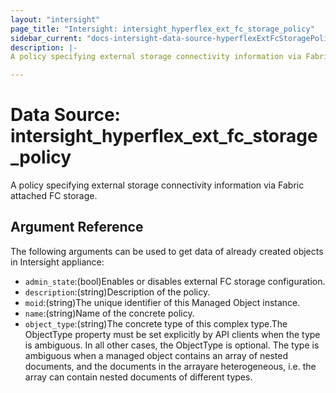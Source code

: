 ```yaml
---
layout: "intersight"
page_title: "Intersight: intersight_hyperflex_ext_fc_storage_policy"
sidebar_current: "docs-intersight-data-source-hyperflexExtFcStoragePolicy"
description: |-
A policy specifying external storage connectivity information via Fabric attached FC storage.

---
```


# Data Source: intersight_hyperflex_ext_fc_storage_policy
A policy specifying external storage connectivity information via Fabric attached FC storage.

## Argument Reference
The following arguments can be used to get data of already created objects in Intersight appliance:
* `admin_state`:(bool)Enables or disables external FC storage configuration.
* `description`:(string)Description of the policy.
* `moid`:(string)The unique identifier of this Managed Object instance.
* `name`:(string)Name of the concrete policy.
* `object_type`:(string)The concrete type of this complex type.The ObjectType property must be set explicitly by API clients when the type is ambiguous. In all other cases, the ObjectType is optional. The type is ambiguous when a managed object contains an array of nested documents, and the documents in the arrayare heterogeneous, i.e. the array can contain nested documents of different types.
